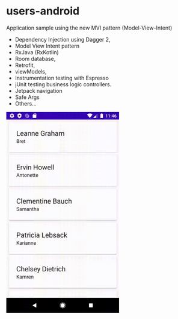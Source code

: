 # users-android

Application sample using the new MVI pattern (Model-View-Intent)

* Dependency Injection using Dagger 2, 
* Model View Intent pattern
* RxJava (RxKotlin)
* Room database,
* Retrofit, 
* viewModels,
* Instrumentation testing with Espresso
* jUnit testing business logic controllers.
* Jetpack navigation
* Safe Args
* Others...

<img src="demo/demo.gif" width="300" heigth="300">

